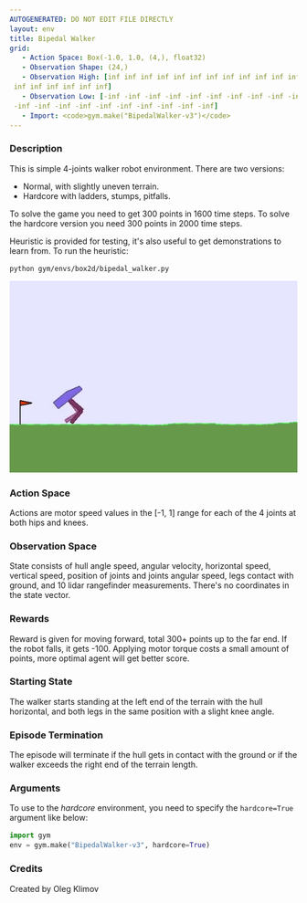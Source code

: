 ```yaml
---
AUTOGENERATED: DO NOT EDIT FILE DIRECTLY
layout: env
title: Bipedal Walker
grid:
   - Action Space: Box(-1.0, 1.0, (4,), float32)
   - Observation Shape: (24,)
   - Observation High: [inf inf inf inf inf inf inf inf inf inf inf inf inf inf inf inf inf inf
 inf inf inf inf inf inf]
   - Observation Low: [-inf -inf -inf -inf -inf -inf -inf -inf -inf -inf -inf -inf -inf -inf
 -inf -inf -inf -inf -inf -inf -inf -inf -inf -inf]
   - Import: <code>gym.make("BipedalWalker-v3")</code>
---
```

### Description
This is simple 4-joints walker robot environment.
There are two versions:
- Normal, with slightly uneven terrain.
- Hardcore with ladders, stumps, pitfalls.

To solve the game you need to get 300 points in 1600 time steps.
To solve the hardcore version you need 300 points in 2000 time steps.

Heuristic is provided for testing, it's also useful to get demonstrations
to learn from. To run the heuristic:
```
python gym/envs/box2d/bipedal_walker.py
```

![BipedalWalker Episode Example](./bipedal_walker.jpg)

### Action Space
Actions are motor speed values in the [-1, 1] range for each of the
4 joints at both hips and knees.

### Observation Space
State consists of hull angle speed, angular velocity, horizontal speed,
vertical speed, position of joints and joints angular speed, legs contact
with ground, and 10 lidar rangefinder measurements. There's no coordinates
in the state vector.

### Rewards
Reward is given for moving forward, total 300+ points up to the far end.
If the robot falls, it gets -100. Applying motor torque costs a small
amount of points, more optimal agent will get better score.

### Starting State
The walker starts standing at the left end of the terrain with the hull
horizontal, and both legs in the same position with a slight knee angle.

### Episode Termination
The episode will terminate if the hull gets in contact with the ground or
if the walker exceeds the right end of the terrain length.

### Arguments
To use to the _hardcore_ environment, you need to specify the
`hardcore=True` argument like below:
```python
import gym
env = gym.make("BipedalWalker-v3", hardcore=True)
```

<!-- ### Version History -->
<!-- - v3: -->
<!-- - v2: -->
<!-- - v1: -->

<!-- ### References -->

### Credits
Created by Oleg Klimov